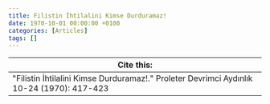 ```yaml
---
title: Filistin İhtilalini Kimse Durduramaz!
date: 1970-10-01 00:00:00 +0100
categories: [Articles]
tags: []
---
```




| Cite this:   |
|--------|
| "Filistin İhtilalini Kimse Durduramaz!." Proleter Devrimci Aydınlık 10-24 (1970): 417-423 

